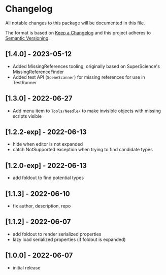 # Changelog
All notable changes to this package will be documented in this file.

The format is based on [Keep a Changelog](http://keepachangelog.com/en/1.0.0/)
and this project adheres to [Semantic Versioning](http://semver.org/spec/v2.0.0.html).

## [1.4.0] - 2023-05-12
- Added MissingReferences tooling, originally based on SuperScience's MissingReferenceFinder
- Added test API (`SceneScanner`) for missing references for use in TestRunner

## [1.3.0] - 2022-06-27
- Add menu item to ``Tools/Needle/`` to make invisible objects with missing scripts visible

## [1.2.2-exp] - 2022-06-13
- hide when editor is not expanded
- catch NotSupported exception when trying to find candidate types

## [1.2.0-exp] - 2022-06-13
- add foldout to find potential types

## [1.1.3] - 2022-06-10
- fix author, description, repo

## [1.1.2] - 2022-06-07
- add foldout to render serialized properties
- lazy load serialized properties (if foldout is expanded)

## [1.0.0] - 2022-06-07
- initial release